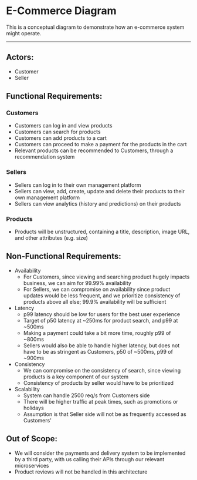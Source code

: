  
# E-Commerce Diagram
This is a conceptual diagram to demonstrate how an e-commerce system might operate.

---
## Actors:
- Customer
- Seller

## Functional Requirements:
### Customers
- Customers can log in and view products
- Customers can search for products
- Customers can add products to a cart
- Customers can proceed to make a payment for the products in the cart
- Relevant products can be recommended to Customers, through a recommendation system

### Sellers
- Sellers can log in to their own management platform
- Sellers can view, add, create, update and delete their products to their own management platform
- Sellers can view analytics (history and predictions) on their products

### Products
- Products will be unstructured, containing a title, description, image URL, and other attributes (e.g. size)

## Non-Functional Requirements:
- Availability
  - For Customers, since viewing and searching product hugely impacts business, we can aim for 99.99% availability
  - For Sellers, we can compromise on availability since product updates would be less frequent, and we prioritize consistency of products above all else; 99.9% availability will be sufficient
- Latency
  - p99 latency should be low for users for the best user experience
  - Target of p50 latency at ~250ms for product search, and p99 at ~500ms
  - Making a payment could take a bit more time, roughly p99 of ~800ms 
  - Sellers would also be able to handle higher latency, but does not have to be as stringent as Customers, p50 of ~500ms, p99 of ~900ms
- Consistency
  - We can compromise on the consistency of search, since viewing products is a key component of our system
  - Consistency of products by seller would have to be prioritized
- Scalability
  - System can handle 2500 req/s from Customers side
  - There will be higher traffic at peak times, such as promotions or holidays
  - Assumption is that Seller side will not be as frequently accessed as Customers'

## Out of Scope:
- We will consider the payments and delivery system to be implemented by a third party, with us calling their APIs through our relevant microservices
- Product reviews will not be handled in this architecture